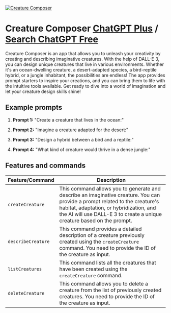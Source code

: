 
[![Creature Composer](https://files.oaiusercontent.com/file-qd5jSThROS2UYRDWQ21S23TW?se=2123-10-17T21%3A12%3A12Z&sp=r&sv=2021-08-06&sr=b&rscc=max-age%3D31536000%2C%20immutable&rscd=attachment%3B%20filename%3D37047ee6-ef83-4369-ac27-2be1d87aa44e.png&sig=zRam9G26cgNPM9UO0tP0BgGGzIUGRGMzwAU03pIIMbo%3D)](https://chat.openai.com/g/g-gB4Yb6nMc-creature-composer)

# Creature Composer [ChatGPT Plus](https://chat.openai.com/g/g-gB4Yb6nMc-creature-composer) / [Search ChatGPT Free](https://gptcall.net/index.html#/?search=Creature%20Composer)

Creature Composer is an app that allows you to unleash your creativity by creating and describing imaginative creatures. With the help of DALL-E 3, you can design unique creatures that live in various environments. Whether it's an ocean-dwelling creature, a desert-adapted species, a bird-reptile hybrid, or a jungle inhabitant, the possibilities are endless! The app provides prompt starters to inspire your creations, and you can bring them to life with the intuitive tools available. Get ready to dive into a world of imagination and let your creature design skills shine!

## Example prompts

1. **Prompt 1:** "Create a creature that lives in the ocean:"

2. **Prompt 2:** "Imagine a creature adapted for the desert:"

3. **Prompt 3:** "Design a hybrid between a bird and a reptile:"

4. **Prompt 4:** "What kind of creature would thrive in a dense jungle:"

## Features and commands

| Feature/Command | Description |
| --- | --- |
| `createCreature` | This command allows you to generate and describe an imaginative creature. You can provide a prompt related to the creature's habitat, adaptation, or hybridization, and the AI will use DALL-E 3 to create a unique creature based on the prompt. |
| `describeCreature` | This command provides a detailed description of a creature previously created using the `createCreature` command. You need to provide the ID of the creature as input. |
| `listCreatures` | This command lists all the creatures that have been created using the `createCreature` command. |
| `deleteCreature` | This command allows you to delete a creature from the list of previously created creatures. You need to provide the ID of the creature as input. |




